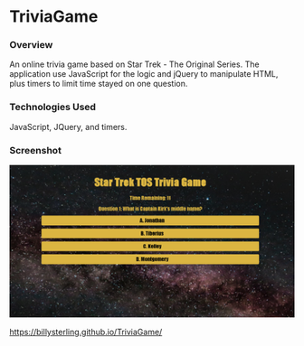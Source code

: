 # TriviaGame

### Overview

An online trivia game based on Star Trek - The Original Series.  The application use JavaScript for the logic and jQuery to manipulate HTML, plus timers to limit time stayed on one question.  


### Technologies Used

JavaScript, JQuery, and timers.


### Screenshot

![Landing Page Image](screenshot.png)



https://billysterling.github.io/TriviaGame/